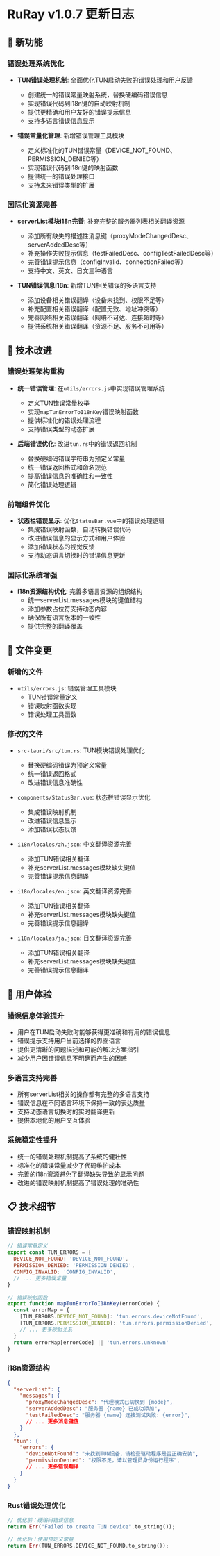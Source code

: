 # RuRay v1.0.7 更新日志

## 🚀 新功能

### 错误处理系统优化
- **TUN错误处理机制**: 全面优化TUN启动失败的错误处理和用户反馈
  - 创建统一的错误常量映射系统，替换硬编码错误信息
  - 实现错误代码到i18n键的自动映射机制
  - 提供更精确和用户友好的错误提示信息
  - 支持多语言错误信息显示

- **错误常量化管理**: 新增错误管理工具模块
  - 定义标准化的TUN错误常量（DEVICE_NOT_FOUND、PERMISSION_DENIED等）
  - 实现错误代码到i18n键的映射函数
  - 提供统一的错误处理接口
  - 支持未来错误类型的扩展

### 国际化资源完善
- **serverList模块i18n完善**: 补充完整的服务器列表相关翻译资源
  - 添加所有缺失的描述性消息键（proxyModeChangedDesc、serverAddedDesc等）
  - 补充操作失败提示信息（testFailedDesc、configTestFailedDesc等）
  - 完善错误提示信息（configInvalid、connectionFailed等）
  - 支持中文、英文、日文三种语言

- **TUN错误信息i18n**: 新增TUN相关错误的多语言支持
  - 添加设备相关错误翻译（设备未找到、权限不足等）
  - 补充配置相关错误翻译（配置无效、地址冲突等）
  - 完善网络相关错误翻译（网络不可达、连接超时等）
  - 提供系统相关错误翻译（资源不足、服务不可用等）

## 🔧 技术改进

### 错误处理架构重构
- **统一错误管理**: 在`utils/errors.js`中实现错误管理系统
  - 定义TUN错误常量枚举
  - 实现`mapTunErrorToI18nKey`错误映射函数
  - 提供标准化的错误处理流程
  - 支持错误类型的动态扩展

- **后端错误优化**: 改进`tun.rs`中的错误返回机制
  - 替换硬编码错误字符串为预定义常量
  - 统一错误返回格式和命名规范
  - 提高错误信息的准确性和一致性
  - 简化错误处理逻辑

### 前端组件优化
- **状态栏错误显示**: 优化`StatusBar.vue`中的错误处理逻辑
  - 集成错误映射函数，自动转换错误代码
  - 改进错误信息的显示方式和用户体验
  - 添加错误状态的视觉反馈
  - 支持动态语言切换时的错误信息更新

### 国际化系统增强
- **i18n资源结构优化**: 完善多语言资源的组织结构
  - 统一serverList.messages模块的键值结构
  - 添加参数占位符支持动态内容
  - 确保所有语言版本的一致性
  - 提供完整的翻译覆盖

## 📁 文件变更

### 新增的文件
- `utils/errors.js`: 错误管理工具模块
  - TUN错误常量定义
  - 错误映射函数实现
  - 错误处理工具函数

### 修改的文件
- `src-tauri/src/tun.rs`: TUN模块错误处理优化
  - 替换硬编码错误为预定义常量
  - 统一错误返回格式
  - 改进错误信息准确性

- `components/StatusBar.vue`: 状态栏错误显示优化
  - 集成错误映射机制
  - 改进错误信息显示
  - 添加错误状态反馈

- `i18n/locales/zh.json`: 中文翻译资源完善
  - 添加TUN错误相关翻译
  - 补充serverList.messages模块缺失键值
  - 完善错误提示信息翻译

- `i18n/locales/en.json`: 英文翻译资源完善
  - 添加TUN错误相关翻译
  - 补充serverList.messages模块缺失键值
  - 完善错误提示信息翻译

- `i18n/locales/ja.json`: 日文翻译资源完善
  - 添加TUN错误相关翻译
  - 补充serverList.messages模块缺失键值
  - 完善错误提示信息翻译

## 🎯 用户体验

### 错误信息体验提升
- 用户在TUN启动失败时能够获得更准确和有用的错误信息
- 错误提示支持用户当前选择的界面语言
- 提供更清晰的问题描述和可能的解决方案指引
- 减少用户因错误信息不明确而产生的困惑

### 多语言支持完善
- 所有serverList相关的操作都有完整的多语言支持
- 错误信息在不同语言环境下保持一致的表达质量
- 支持动态语言切换时的实时翻译更新
- 提供本地化的用户交互体验

### 系统稳定性提升
- 统一的错误处理机制提高了系统的健壮性
- 标准化的错误常量减少了代码维护成本
- 完善的i18n资源避免了翻译缺失导致的显示问题
- 改进的错误映射机制提高了错误处理的准确性

## 📋 技术细节

### 错误映射机制
```javascript
// 错误常量定义
export const TUN_ERRORS = {
  DEVICE_NOT_FOUND: 'DEVICE_NOT_FOUND',
  PERMISSION_DENIED: 'PERMISSION_DENIED',
  CONFIG_INVALID: 'CONFIG_INVALID',
  // ... 更多错误常量
}

// 错误映射函数
export function mapTunErrorToI18nKey(errorCode) {
  const errorMap = {
    [TUN_ERRORS.DEVICE_NOT_FOUND]: 'tun.errors.deviceNotFound',
    [TUN_ERRORS.PERMISSION_DENIED]: 'tun.errors.permissionDenied',
    // ... 更多映射关系
  }
  return errorMap[errorCode] || 'tun.errors.unknown'
}
```

### i18n资源结构
```json
{
  "serverList": {
    "messages": {
      "proxyModeChangedDesc": "代理模式已切换到 {mode}",
      "serverAddedDesc": "服务器 {name} 已成功添加",
      "testFailedDesc": "服务器 {name} 连接测试失败: {error}",
      // ... 更多消息键值
    }
  },
  "tun": {
    "errors": {
      "deviceNotFound": "未找到TUN设备，请检查驱动程序是否正确安装",
      "permissionDenied": "权限不足，请以管理员身份运行程序",
      // ... 更多错误翻译
    }
  }
}
```

### Rust错误处理优化
```rust
// 优化前：硬编码错误信息
return Err("Failed to create TUN device".to_string());

// 优化后：使用预定义常量
return Err(TUN_ERRORS.DEVICE_NOT_FOUND.to_string());
```
